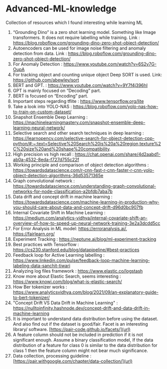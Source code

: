 # Advanced-ML-knowledge
Collection of resources which I found interesting while learning ML

1. “Grounding Dino” is a zero shot learning model. Something like Image transformers. It does not require labelling while training.  Link :  https://blog.roboflow.com/grounding-dino-zero-shot-object-detection/
2. Autoencoders can be used for image noise filtering and anomaly detection from data. Link : https://blog.roboflow.com/grounding-dino-zero-shot-object-detection/
3. For Anomaly Detection :  https://www.youtube.com/watch?v=6S2v7G-OupA
4. For tracking object and counting unique object Deep SORT is used. Link:  https://github.com/abewley/sort
5. BERT and GPT. :  https://www.youtube.com/watch?v=9Y7f4j396hI
6. GPT is mainly focused on “Decoding” part.
7. BERT is focused on “Encoding” part.
8. Important steps regarding tflite :  https://www.tensorflow.org/lite
9. Take a look into YOLO-NAS :  https://blog.roboflow.com/yolo-nas-how-to-train-on-custom-dataset/
10. Snapshot Ensemble Deep Learning :  https://machinelearningmastery.com/snapshot-ensemble-deep-learning-neural-network/
11. Selective search and other search techniques in deep learning :  https://learnopencv.com/selective-search-for-object-detection-cpp-python/#:~:text=Selective%20Search%20is%20a%20region,texture%2C%20size%20and%20shape%20compatibility.
12. High precision vs high recall :  https://chat.openai.com/share/4d2aabd1-ab0a-4532-8eda-f727d755c22f
13. Working principle and comparison of object detection algorithms :  https://towardsdatascience.com/r-cnn-fast-r-cnn-faster-r-cnn-yolo-object-detection-algorithms-36d53571365e
14. Graph convolutional network : https://towardsdatascience.com/understanding-graph-convolutional-networks-for-node-classification-a2bfdb7aba7b
15. Data drift and concept drift in machine learning : https://towardsdatascience.com/machine-learning-in-production-why-you-should-care-about-data-and-concept-drift-d96d0bc907fb
16. Internal Covariate Shift in Machine Learning : https://medium.com/analytics-vidhya/internal-covariate-shift-an-overview-of-how-to-speed-up-neural-network-training-3e2a3dcdd5cc
17. For Error Analysis in ML model:  https://erroranalysis.ai/,  https://fairlearn.org/
18. Experiment Tracking :  https://neptune.ai/blog/ml-experiment-tracking
19. Best practices with Tensorflow :  https://cs230.stanford.edu/blog/datapipeline/#best-practices
20. Feedback loop for Active Learning labelling :  https://www.linkedin.com/pulse/feedback-loop-machine-learning-labeling-data-sanchit-tiwari
21. Analyzing log files framework :  https://www.elastic.co/logstash
22. Know more about Elastic Search, seems interesting : https://www.knowi.com/blog/what-is-elastic-search/
23. How Ber tokenizer works : https://www.analyticsvidhya.com/blog/2021/09/an-explanatory-guide-to-bert-tokenizer/
24. "Concept Drift VS Data Drift in Machine Learning" : https://nulltoinfinity.hashnode.dev/concept-drift-and-data-drift-in-machine-learning
25. It is important to understand data distribution before using the dataset. And also find out if the dataset is good/fair. Facet is an interesting library/ software. [https://pair-code.github.io/facets/](url)
26. A feature column should not be included in prediction if it is not significant enough. Assume a binary classification model, If the data distribution of a feature for class 0 is similar to the data distribution for class 1 then the feature column might not bear much significance.
27. Data collection, processing guideline : [https://pair.withgoogle.com/chapter/data-collection/](url)
